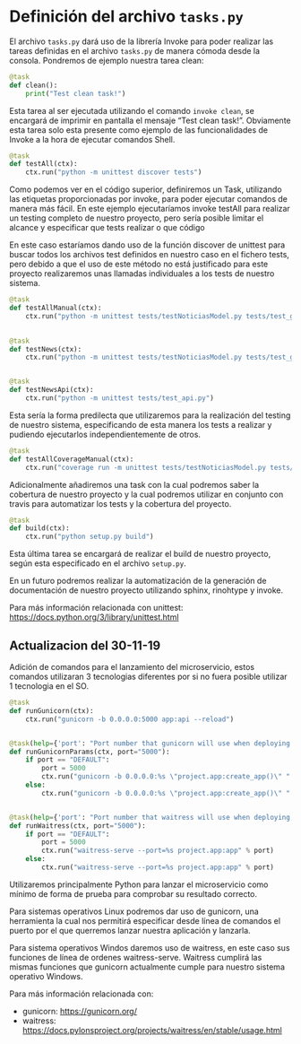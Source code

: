 
# Definición del archivo ``` tasks.py ```
El archivo ```tasks.py``` dará uso de la librería Invoke para poder realizar las tareas definidas en el archivo ```tasks.py``` de manera cómoda desde la consola. Pondremos de ejemplo nuestra tarea clean:
``` python
@task
def clean():
    print("Test clean task!")
```
Esta tarea al ser ejecutada utilizando el comando ``` invoke clean ```, se encargará de imprimir en pantalla el mensaje “Test clean task!”. Obviamente esta tarea solo esta presente como ejemplo de las funcionalidades de Invoke a la hora de ejecutar comandos Shell.

``` python
@task
def testAll(ctx):
    ctx.run("python -m unittest discover tests")
```

Como podemos ver en el código superior, definiremos un Task, utilizando las etiquetas proporcionadas por invoke, para poder ejecutar comandos de manera más fácil. En este ejemplo ejecutaríamos invoke testAll para realizar un testing completo de nuestro proyecto, pero sería posible limitar el alcance y especificar que tests realizar o que código 

En este caso estaríamos dando uso de la función discover de unittest para buscar todos los archivos test definidos en nuestro caso en el fichero tests, pero debido a que el uso de este método no está justificado para este proyecto realizaremos unas llamadas individuales a los tests de nuestro sistema.

``` python
@task
def testAllManual(ctx):
    ctx.run("python -m unittest tests/testNoticiasModel.py tests/test_gestornoticias.py tests/test_api.py")
    

@task
def testNews(ctx):
    ctx.run("python -m unittest tests/testNoticiasModel.py tests/test_gestornoticias.py")


@task
def testNewsApi(ctx):
    ctx.run("python -m unittest tests/test_api.py")
```

Esta sería la forma predilecta que utilizaremos para la realización del testing de nuestro sistema, especificando de esta manera los tests a realizar y pudiendo ejecutarlos independientemente de otros.


``` python
@task
def testAllCoverageManual(ctx):
    ctx.run("coverage run -m unittest tests/testNoticiasModel.py tests/test_gestornoticias.py tests/test_api.py")
 ```
 
Adicionalmente añadiremos una task con la cual podremos saber la cobertura de nuestro proyecto y la cual podremos utilizar en conjunto con travis para automatizar los tests y la cobertura del proyecto.
``` python
@task
def build(ctx):
    ctx.run("python setup.py build")
```

Esta última tarea se encargará de realizar el build de nuestro proyecto, según esta especificado en el archivo ``` setup.py ```.

En un futuro podremos realizar la automatización de la generación de documentación de nuestro proyecto utilizando sphinx, rinohtype y invoke.

Para más información relacionada con unittest: https://docs.python.org/3/library/unittest.html

## Actualizacion del 30-11-19

Adición de comandos para el lanzamiento del microservicio, estos comandos utilizaran 3 tecnologias diferentes por si no fuera posible utilizar 1 tecnologia en el SO. 

``` python
@task
def runGunicorn(ctx):
    ctx.run("gunicorn -b 0.0.0.0:5000 app:api --reload")


@task(help={'port': "Port number that gunicorn will use when deploying the microservice. (Usable for Linux)"})
def runGunicornParams(ctx, port="5000"):
    if port == "DEFAULT":
        port = 5000
        ctx.run("gunicorn -b 0.0.0.0:%s \"project.app:create_app()\" " % port)
    else:
        ctx.run("gunicorn -b 0.0.0.0:%s \"project.app:create_app()\" " % port)


@task(help={'port': "Port number that waitress will use when deploying the microservice. (Usable for Windows)"})
def runWaitress(ctx, port="5000"):
    if port == "DEFAULT":
        port = 5000
        ctx.run("waitress-serve --port=%s project.app:app" % port)
    else:
        ctx.run("waitress-serve --port=%s project.app:app" % port)
```
    
Utilizaremos principalmente Python para lanzar el microservicio como mínimo de forma de prueba para comprobar su resultado correcto.

Para sistemas operativos Linux podremos dar uso de gunicorn, una herramienta la cual nos permitirá especificar desde línea de comandos el puerto por el que querremos lanzar nuestra aplicación y lanzarla.

Para sistema operativos Windos daremos uso de waitress, en este caso sus funciones de línea de ordenes waitress-serve. Waitress cumplirá las mismas funciones que gunicorn actualmente cumple para nuestro sistema operativo Windows.

Para más información relacionada con: 
 * gunicorn: https://gunicorn.org/
 * waitress: https://docs.pylonsproject.org/projects/waitress/en/stable/usage.html
